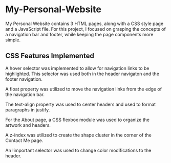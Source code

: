 # My-Personal-Website
My Personal Website contains 3 HTML pages, along with a CSS style page and a JavaScript file.
For this project, I focused on grasping the concepts of a navigation bar and footer, while keeping the page components more simple.

## CSS Features Implemented
A hover selector was implemented to allow for navigation links to be highlighted. This selector was used both in the header navigaton and the footer navigation.

A float property was utilized to move the navigation links from the edge of the 
navigation bar. 

The text-align property was used to center headers and used to format paragraphs in justify.

For the About page, a CSS flexbox module was used to organize the artwork and headers. 

A z-index was utilized to create the shape cluster in the corner of the Contact Me page.   

An !important selector was used to change color modifications to the header.

